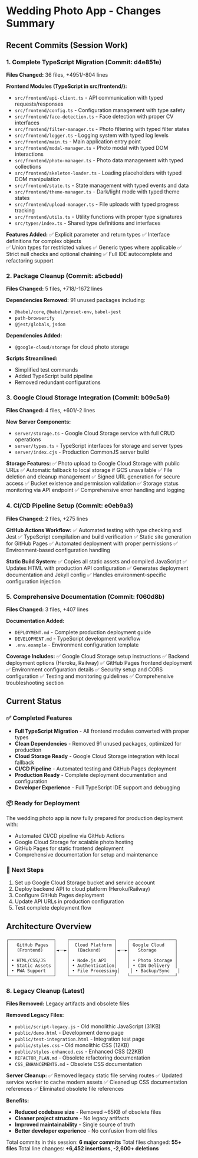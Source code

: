 # Wedding Photo App - Changes Summary

## Recent Commits (Session Work)

### 1. Complete TypeScript Migration (Commit: d4e851e)
**Files Changed:** 36 files, +4951/-804 lines

**Frontend Modules (TypeScript in src/frontend/):**
- `src/frontend/api-client.ts` - API communication with typed requests/responses
- `src/frontend/config.ts` - Configuration management with type safety  
- `src/frontend/face-detection.ts` - Face detection with proper CV interfaces
- `src/frontend/filter-manager.ts` - Photo filtering with typed filter states
- `src/frontend/logger.ts` - Logging system with typed log levels
- `src/frontend/main.ts` - Main application entry point
- `src/frontend/modal-manager.ts` - Photo modal with typed DOM interactions
- `src/frontend/photo-manager.ts` - Photo data management with typed collections
- `src/frontend/skeleton-loader.ts` - Loading placeholders with typed DOM manipulation
- `src/frontend/state.ts` - State management with typed events and data
- `src/frontend/theme-manager.ts` - Dark/light mode with typed theme states
- `src/frontend/upload-manager.ts` - File uploads with typed progress tracking
- `src/frontend/utils.ts` - Utility functions with proper type signatures
- `src/types/index.ts` - Shared type definitions and interfaces

**Features Added:**
✅ Explicit parameter and return types
✅ Interface definitions for complex objects  
✅ Union types for restricted values
✅ Generic types where applicable
✅ Strict null checks and optional chaining
✅ Full IDE autocomplete and refactoring support

### 2. Package Cleanup (Commit: a5cbedd)
**Files Changed:** 5 files, +718/-1672 lines

**Dependencies Removed:** 91 unused packages including:
- `@babel/core`, `@babel/preset-env`, `babel-jest`
- `path-browserify` 
- `@jest/globals`, `jsdom`

**Dependencies Added:**
- `@google-cloud/storage` for cloud photo storage

**Scripts Streamlined:**
- Simplified test commands
- Added TypeScript build pipeline
- Removed redundant configurations

### 3. Google Cloud Storage Integration (Commit: b09c5a9)  
**Files Changed:** 4 files, +601/-2 lines

**New Server Components:**
- `server/storage.ts` - Google Cloud Storage service with full CRUD operations
- `server/types.ts` - TypeScript interfaces for storage and server types
- `server/index.cjs` - Production CommonJS server build

**Storage Features:**
✅ Photo upload to Google Cloud Storage with public URLs
✅ Automatic fallback to local storage if GCS unavailable
✅ File deletion and cleanup management
✅ Signed URL generation for secure access
✅ Bucket existence and permission validation
✅ Storage status monitoring via API endpoint
✅ Comprehensive error handling and logging

### 4. CI/CD Pipeline Setup (Commit: e0eb9a3)
**Files Changed:** 2 files, +275 lines

**GitHub Actions Workflow:**
✅ Automated testing with type checking and Jest
✅ TypeScript compilation and build verification
✅ Static site generation for GitHub Pages
✅ Automated deployment with proper permissions
✅ Environment-based configuration handling

**Static Build System:**
✅ Copies all static assets and compiled JavaScript
✅ Updates HTML with production API configuration
✅ Generates deployment documentation and Jekyll config
✅ Handles environment-specific configuration injection

### 5. Comprehensive Documentation (Commit: f060d8b)
**Files Changed:** 3 files, +407 lines

**Documentation Added:**
- `DEPLOYMENT.md` - Complete production deployment guide
- `DEVELOPMENT.md` - TypeScript development workflow  
- `.env.example` - Environment configuration template

**Coverage Includes:**
✅ Google Cloud Storage setup instructions
✅ Backend deployment options (Heroku, Railway)
✅ GitHub Pages frontend deployment
✅ Environment configuration details
✅ Security setup and CORS configuration
✅ Testing and monitoring guidelines
✅ Comprehensive troubleshooting section

## Current Status

### ✅ Completed Features
- **Full TypeScript Migration** - All frontend modules converted with proper types
- **Clean Dependencies** - Removed 91 unused packages, optimized for production
- **Cloud Storage Ready** - Google Cloud Storage integration with local fallback
- **CI/CD Pipeline** - Automated testing and GitHub Pages deployment
- **Production Ready** - Complete deployment documentation and configuration
- **Developer Experience** - Full TypeScript IDE support and debugging

### 📦 Ready for Deployment
The wedding photo app is now fully prepared for production deployment with:
- Automated CI/CD pipeline via GitHub Actions
- Google Cloud Storage for scalable photo hosting
- GitHub Pages for static frontend deployment
- Comprehensive documentation for setup and maintenance

### 🚀 Next Steps
1. Set up Google Cloud Storage bucket and service account
2. Deploy backend API to cloud platform (Heroku/Railway)
3. Configure GitHub Pages deployment
4. Update API URLs in production configuration
5. Test complete deployment flow

## Architecture Overview

```
┌─────────────────┐    ┌─────────────────┐    ┌─────────────────┐
│   GitHub Pages  │    │  Cloud Platform │    │ Google Cloud    │
│   (Frontend)    │◄──►│   (Backend)     │◄──►│   Storage       │
│                 │    │                 │    │                 │
│ • HTML/CSS/JS   │    │ • Node.js API   │    │ • Photo Storage │
│ • Static Assets │    │ • Authentication│    │ • CDN Delivery  │
│ • PWA Support   │    │ • File Processing│    │ • Backup/Sync   │
└─────────────────┘    └─────────────────┘    └─────────────────┘
```

### 8. Legacy Cleanup (Latest)
**Files Removed:** Legacy artifacts and obsolete files

**Removed Legacy Files:**
- `public/script-legacy.js` - Old monolithic JavaScript (31KB)
- `public/demo.html` - Development demo page
- `public/test-integration.html` - Integration test page
- `public/styles.css` - Old monolithic CSS (12KB)
- `public/styles-enhanced.css` - Enhanced CSS (22KB)
- `REFACTOR_PLAN.md` - Obsolete refactoring documentation
- `CSS_ENHANCEMENTS.md` - Obsolete CSS documentation

**Server Cleanup:**
✅ Removed legacy static file serving routes
✅ Updated service worker to cache modern assets
✅ Cleaned up CSS documentation references
✅ Eliminated obsolete file references

**Benefits:**
- **Reduced codebase size** - Removed ~65KB of obsolete files
- **Cleaner project structure** - No legacy artifacts
- **Improved maintainability** - Single source of truth
- **Better developer experience** - No confusion from old files

Total commits in this session: **6 major commits**
Total files changed: **55+ files**
Total line changes: **+6,452 insertions, -2,600+ deletions**
